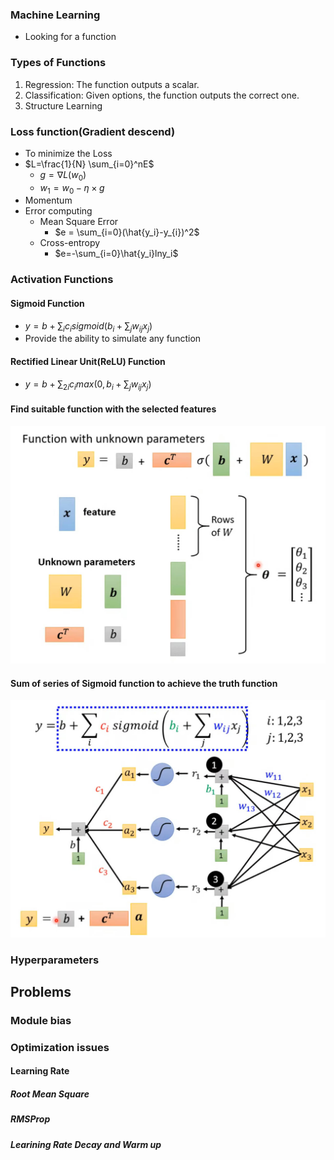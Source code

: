 ### Machine Learning  
- Looking for a function  

### Types of Functions  
1. Regression: The function outputs a scalar.  
2. Classification: Given options, the function outputs the correct one.  
3. Structure Learning  

### Loss function(Gradient descend)  
- To minimize the Loss  
- $L=\frac{1}{N} \sum_{i=0}^nE$
    - $g=\nabla L(w_0)$
    - $w_1 = w_0 - \eta\times g$
- Momentum  
- Error computing  
    - Mean Square Error  
        - $e = \sum_{i=0}(\hat{y_i}-y_{i})^2$
    - Cross-entropy  
        - $e=-\sum_{i=0}\hat{y_i}lny_i$


### Activation Functions  

#### Sigmoid Function  
- $y = b + \sum_{i}c_isigmoid(b_i+\sum_jw_{ij}x_j)$
- Provide the ability to simulate any function  

#### Rectified Linear Unit(ReLU) Function  
- $y = b + \sum_{2i}c_imax(0,b_i+\sum_jw_{ij}x_j)$

#### Find suitable function with the selected features  
![feature](./img/feature.jpg)  

#### Sum of series of Sigmoid function to achieve the truth function    
![neural](./img/neural.jpg)


### Hyperparameters  

## Problems  

### Module bias  

### Optimization issues  

#### Learning Rate  

##### Root Mean Square  

##### RMSProp

##### Learining Rate Decay and Warm up  

#### 


